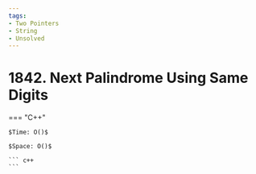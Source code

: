 ```yaml
---
tags:
- Two Pointers
- String
- Unsolved
---
```



# 1842. Next Palindrome Using Same Digits

=== "C++"

    $Time: O()$

    $Space: O()$

    ``` c++
    ```